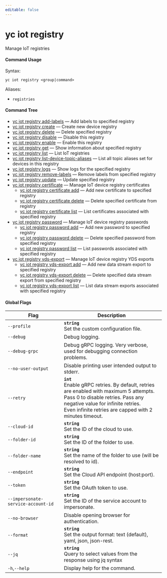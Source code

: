 ```yaml
---
editable: false
---
```


# yc iot registry

Manage IoT registries

#### Command Usage

Syntax: 

`yc iot registry <group|command>`

Aliases: 

- `registries`

#### Command Tree

- [yc iot registry add-labels](add-labels.md) — Add labels to specified registry
- [yc iot registry create](create.md) — Create new device registry
- [yc iot registry delete](delete.md) — Delete specified registry
- [yc iot registry disable](disable.md) — Disable this registry
- [yc iot registry enable](enable.md) — Enable this registry
- [yc iot registry get](get.md) — Show information about specified registry
- [yc iot registry list](list.md) — List IoT registries
- [yc iot registry list-device-topic-aliases](list-device-topic-aliases.md) — List all topic aliases set for devices in this registry
- [yc iot registry logs](logs.md) — Show logs for the specified registry
- [yc iot registry remove-labels](remove-labels.md) — Remove labels from specified registry
- [yc iot registry update](update.md) — Update specified registry
- [yc iot registry certificate](certificate/index.md) — Manage IoT device registry certificates
	- [yc iot registry certificate add](certificate/add.md) — Add new certificate to specified registry
	- [yc iot registry certificate delete](certificate/delete.md) — Delete specified certificate from registry
	- [yc iot registry certificate list](certificate/list.md) — List certificates associated with specified registry
- [yc iot registry password](password/index.md) — Manage IoT device registry passwords
	- [yc iot registry password add](password/add.md) — Add new password to specified registry
	- [yc iot registry password delete](password/delete.md) — Delete specified password from specified registry
	- [yc iot registry password list](password/list.md) — List passwords associated with specified registry
- [yc iot registry yds-export](yds-export/index.md) — Manage IoT device registry YDS exports
	- [yc iot registry yds-export add](yds-export/add.md) — Add new data stream export to specified registry
	- [yc iot registry yds-export delete](yds-export/delete.md) — Delete specified data stream export from specified registry
	- [yc iot registry yds-export list](yds-export/list.md) — List data stream exports associated with specified registry

#### Global Flags

| Flag | Description |
|----|----|
|`--profile`|<b>`string`</b><br/>Set the custom configuration file.|
|`--debug`|Debug logging.|
|`--debug-grpc`|Debug gRPC logging. Very verbose, used for debugging connection problems.|
|`--no-user-output`|Disable printing user intended output to stderr.|
|`--retry`|<b>`int`</b><br/>Enable gRPC retries. By default, retries are enabled with maximum 5 attempts.<br/>Pass 0 to disable retries. Pass any negative value for infinite retries.<br/>Even infinite retries are capped with 2 minutes timeout.|
|`--cloud-id`|<b>`string`</b><br/>Set the ID of the cloud to use.|
|`--folder-id`|<b>`string`</b><br/>Set the ID of the folder to use.|
|`--folder-name`|<b>`string`</b><br/>Set the name of the folder to use (will be resolved to id).|
|`--endpoint`|<b>`string`</b><br/>Set the Cloud API endpoint (host:port).|
|`--token`|<b>`string`</b><br/>Set the OAuth token to use.|
|`--impersonate-service-account-id`|<b>`string`</b><br/>Set the ID of the service account to impersonate.|
|`--no-browser`|Disable opening browser for authentication.|
|`--format`|<b>`string`</b><br/>Set the output format: text (default), yaml, json, json-rest.|
|`--jq`|<b>`string`</b><br/>Query to select values from the response using jq syntax|
|`-h`,`--help`|Display help for the command.|
